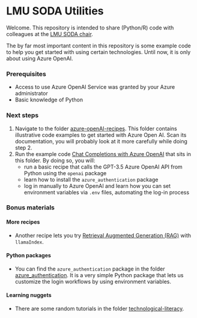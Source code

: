 # LMU SODA Utilities

Welcome. This repository is intended to share (Python/R) code with colleagues at the [LMU SODA chair](https://www.stat.lmu.de/soda/en/).

The by far most important content in this repository is some example code to help you get started 
with using certain technologies. Until now, it is only about using Azure OpenAI.

### Prerequisites

- Access to use Azure OpenAI Service was granted by your Azure administrator
- Basic knowledge of Python

### Next steps

1. Navigate to the folder [azure-openAI-recipes](./azure-openAI-recipes). This folder
contains illustrative code examples to get started with Azure Open AI. Scan its documentation, you will probably 
look at it more carefully while doing step 2.
2. Run the example code [Chat Completions with Azure OpenAI](soda_starter_code_Azure_OpenAI.py) that sits in this folder. By doing so,
you will:
   - run a basic recipe that calls the GPT-3.5 Azure OpenAI API from Python using the `openai` package
   - learn how to install the `azure_authentication` package
   - log in manually to Azure OpenAI and learn how you can set environment variables via `.env` files, 
   automating the log-in process

### Bonus materials

#### More recipes

- Another recipe lets you try [Retrieval Augmented Generation (RAG)](soda_starter_code_RetrievalAugmentedGeneration.py) with `llamaIndex`.

#### Python packages

- You can find the `azure_authentication` package in the folder [azure_authentication](./azure_authentication).
It is a very simple Python package that lets us customize the login workflows by using environment variables.

#### Learning nuggets

- There are some random tutorials in the folder [technological-literacy](./technological-literacy).